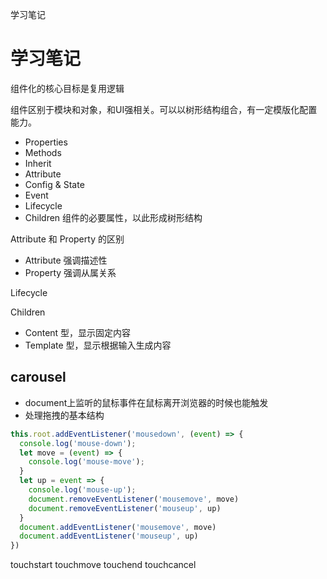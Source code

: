 学习笔记
# 学习笔记
组件化的核心目标是复用逻辑

组件区别于模块和对象，和UI强相关。可以以树形结构组合，有一定模版化配置能力。

- Properties
- Methods
- Inherit
- Attribute
- Config & State
- Event
- Lifecycle
- Children 组件的必要属性，以此形成树形结构

Attribute 和 Property 的区别

- Attribute 强调描述性
- Property 强调从属关系

Lifecycle

Children

- Content 型，显示固定内容
- Template 型，显示根据输入生成内容

## carousel
- document上监听的鼠标事件在鼠标离开浏览器的时候也能触发
- 处理拖拽的基本结构
```javascript
this.root.addEventListener('mousedown', (event) => {
  console.log('mouse-down');
  let move = (event) => {
    console.log('mouse-move');
  }
  let up = event => {
    console.log('mouse-up');
    document.removeEventListener('mousemove', move)
    document.removeEventListener('mouseup', up)
  }
  document.addEventListener('mousemove', move)
  document.addEventListener('mouseup', up)
})
```

touchstart
touchmove
touchend
touchcancel